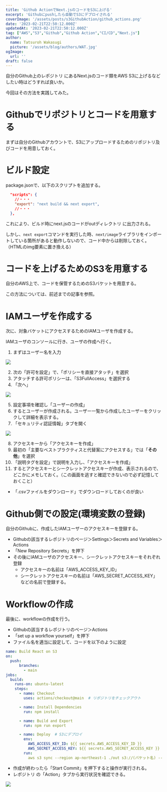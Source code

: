 ```yaml
---
title: 'Github ActionでNext.jsのコードをS3に上げる'
excerpt: 'Githubにpushしたら自動でS3にデプロイされる'
coverImage: '/assets/posts/s3GithubAction/github_actions.png'
date: '2023-02-21T22:50:12.000Z'
updatedAt: '2023-02-21T22:50:12.000Z'
tag: ["AWS","S3","Github","Github Action","CI/CD","Next.js"]
author:
  name: Tatsuroh Wakasugi
  picture: '/assets/blog/authors/WAT.jpg'
ogImage:
  url: ''
draft: false
---
```


自分のGithub上のレポジトリ にあるNext.jsのコード類をAWS S3に上げるなどしたい時はどうすれば良いか。

今回はその方法を実践してみた。

# Githubでリポジトリとコードを用意する

まずは自分のGithubアカウントで、S3にアップロードするためのリポジトリ及びコードを用意しておく。

# ビルド設定

package.jsonで、以下のスクリプトを追加する。

```json
  "scripts": {
    //・・・
    "export": "next build && next export",
    //・・・
  },
```

これにより、ビルド時にnext.jsのコードがoutディレクトリ に出力される。

しかし、`next export`コマンドを実行した時、`next/image`ライブラリをインポートしている箇所があると動作しないので、コード中からは削除しておく。（HTMLのimg要素に置き換える）

# コードを上げるためのS3を用意する

自分のAWS上で、コードを保管するためのS3バケットを用意する。

この方法については、前述までの記事を参照。

# IAMユーザを作成する

次に、対象バケットにアクセスするためのIAMユーザを作成する。

IAMユーザのコンソールに行き、ユーザの作成へ行く。

1. まずはユーザー名を入力

![](/assets/posts/s3GithubAction/iamUser.png)

2. 次の「許可を設定」で、「ポリシーを直接アタッチ」を選択
3. アタッチする許可ポリシーは、「S3FullAccess」を選択する
4. 「次へ」

![](/assets/posts/s3GithubAction/iamUser.png)

5. 設定事項を確認し「ユーザーの作成」
6. するとユーザーが作成される。ユーザー一覧から作成したユーザーをクリックして詳細を表示する。
7. 「セキュリティ認証情報」タブを開く

![](/assets/posts/s3GithubAction/createdIamUser.png)

8. アクセスキーから「アクセスキーを作成」
9. 最初の「主要なベストプラクティスと代替案にアクセスする」では「**その他**」を選択
10. 「説明タグを設定」で説明を入力し、「アクセスキーを作成」
11. するとアクセスキーとシークレットアクセスキーが作成、表示されるので、どこかにメモしておく。（この画面を逃すと確認できないので必ず記憶しておくこと）
  - 「.csvファイルをダウンロード」でダウンロードしておくのが良い

# Github側での設定(環境変数の登録)

自分のGithubに、作成したIAMユーザーのアクセスキーを登録する。

- Githubの該当するレポジトリのページ＞Settings＞Secrets and Variables＞Actions
- 「New Repository Secrets」を押下
- その後にIAMユーザのアクセスキー、シークレットアクセスキーをそれぞれ登録
  - アクセスキーの名前は「AWS_ACCESS_KEY_ID」
  - シークレットアクセスキーの名前は「AWS_SECRET_ACCESS_KEY」　などの名前で登録する。


# Workflowの作成

最後に、workflowの作成を行う。

- Githubの該当するレポジトリのページ＞Actions
- 「set up a workflow yourself」を押下
- ファイル名を適当に設定して、コードを以下のように設定

```yaml
name: Build React on S3
on:
  push:
      branches:
        - main
jobs:
  build:
    runs-on: ubuntu-latest
    steps:
      - name: Checkout
        uses: actions/checkout@main  # リポジトリをチェックアウト

      - name: Install Dependencies
        run: npm install

      - name: Build and Export
        run: npm run export

      - name: Deploy  # S3にデプロイ 
        env:
          AWS_ACCESS_KEY_ID: ${{ secrets.AWS_ACCESS_KEY_ID }}
          AWS_SECRET_ACCESS_KEY: ${{ secrets.AWS_SECRET_ACCESS_KEY }}
        run: 
          aws s3 sync --region ap-northeast-1 ./out s3://(バケット名) --delete
```

- 作成が終わったら「Start Commit」を押下すると操作が実行される。
- レポジトリ の「Action」タブから実行状況を確認できる。

![](/assets/posts/s3GithubAction/result.png)
